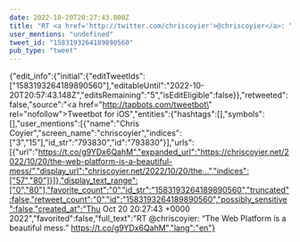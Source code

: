 ```yaml
---
date: 2022-10-20T20:27:43.000Z
title: "RT <a href='http://twitter.com/chriscoyier'>@chriscoyier</a>: “The Web Platform is a beautiful mess.” https://t.co/g9YDx6QahM″"
user_mentions: "undefined"
tweet_id: "1583193264189890560"
pub_type: "tweet"
---
```

{"edit_info":{"initial":{"editTweetIds":["1583193264189890560"],"editableUntil":"2022-10-20T20:57:43.148Z","editsRemaining":"5","isEditEligible":false}},"retweeted":false,"source":"<a href=\"http://tapbots.com/tweetbot\" rel=\"nofollow\">Tweetbot for iΟS</a>","entities":{"hashtags":[],"symbols":[],"user_mentions":[{"name":"Chris Coyier","screen_name":"chriscoyier","indices":["3","15"],"id_str":"793830","id":"793830"}],"urls":[{"url":"https://t.co/g9YDx6QahM","expanded_url":"https://chriscoyier.net/2022/10/20/the-web-platform-is-a-beautiful-mess/","display_url":"chriscoyier.net/2022/10/20/the…","indices":["57","80"]}]},"display_text_range":["0","80"],"favorite_count":"0","id_str":"1583193264189890560","truncated":false,"retweet_count":"0","id":"1583193264189890560","possibly_sensitive":false,"created_at":"Thu Oct 20 20:27:43 +0000 2022","favorited":false,"full_text":"RT @chriscoyier: “The Web Platform is a beautiful mess.” https://t.co/g9YDx6QahM","lang":"en"}
